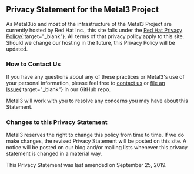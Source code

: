 ## Privacy Statement for the Metal3 Project

As Metal3.io and most of the infrastructure of the Metal3 Project are
currently hosted by Red Hat Inc., this site falls under the
[Red Hat Privacy Policy](https://www.redhat.com/en/about/privacy-policy){:target="\_blank"}.
All terms of that privacy policy apply to this site. Should we change
our hosting in the future, this Privacy Policy will be updated.

### How to Contact Us

If you have any questions about any of these practices or Metal3's use
of your personal information, please feel free to [contact
us](mailto:privacy@metal3.io) or [file an
Issue](https://github.com/metal3-io/metal3-io.github.io/issues){:target="\_blank"}
in our GitHub repo.

Metal3 will work with you to resolve any concerns you may have about
this Statement.

### Changes to this Privacy Statement

Metal3 reserves the right to change this policy from time to time. If we
do make changes, the revised Privacy Statement will be posted on this
site. A notice will be posted on our blog and/or mailing lists whenever
this privacy statement is changed in a material way.

This Privacy Statement was last amended on September 25, 2019.
